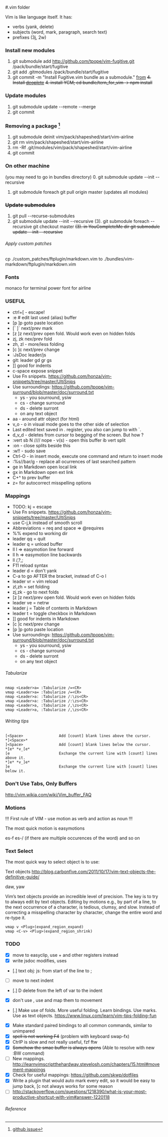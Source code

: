 #.vim folder

Vim is like language itself. It has:

 - verbs (yank, delete)
 - subjects (word, mark, paragraph, search text)
 - prefixes (3j, 2w)

### Install new modules

1. git submodule add http://github.com/tpope/vim-fugitive.git /pack/bundle/start/fugitive
2. git add .gitmodules /pack/bundle/start/fugitive
3. git commit -m "Install Fugitive.vim bundle as a submodule."
[from](https://shapeshed.com/vim-packages/)
~~4. Install [deoplete](https://github.com/Shougo/deoplete.nvim)~~
~~4. install YCM; cd bundle/tern_for_vim -> npm install~~

### Update modules

1. git submodule update --remote --merge
2. git commit

### Removing a package [^2]

1. git submodule deinit vim/pack/shapeshed/start/vim-airline
2. git rm vim/pack/shapeshed/start/vim-airline
3. rm -Rf .git/modules/vim/pack/shapeshed/start/vim-airline
4. git commit

### On other machine

(you may need to go in bundles directory)
0. git submodule update --init --recursive
1. git submodule foreach git pull origin master (updates all modules)

### ~~Update submodules~~

1. git pull --recurse-submodules
2. git submodule update --init --recursive
(3). git submodule foreach --recursive git checkout master
~~(3). in YouCompleteMe dir git submodule update --init --recursive~~



###### Apply custom patches

cp ./custom_patches/ftplugin/markdown.vim to ./bundles/vim-markdown/ftplugin/markdown.vim

### Fonts

monaco for terminal
power font for airline

### USEFUL

 - ctrl+[ - escape!
 - :e # edit last used (alias) buffer
 - [p ]p goto paste location
 - [\` ]\` next/prev mark
 - [z ]z next/prev open fold. Would work even on hidden folds
 - zj, zk nex/prev fold
 - zh, zl - more/less folding
 - [c ]c next/prev change
 - :JsDoc leader/js
 - git: leader gd gr gs
 - ]] good for indents
 - c-space expose snippet
 - Use Fn snippets. https://github.com/honza/vim-snippets/tree/master/UltiSnips
 - Use surroundings: https://github.com/tpope/vim-surround/blob/master/doc/surround.txt
   - ys - you sourround, ysiw
   - cs - change surround
   - ds - delete surront
   - on any text object
 - aa - around attr object (for html)
 - v_o - o in visual mode goes to the other side of selection
 - Last edited text saved in . register, you also can jump to with \`.
 - d_v_d - deletes from cursor to begging of the screen. But how ?
 - :vert sb N //// nope - <c-w>v(s) - open this buffer ib vert split
 - :on - close splits beside this
 - :w!! - sudo save
 - Ctrl-O - in insert mode, execute one command and return to insert mode
 - :%s//bar/g - replace all ocurrences of last searched pattern
 - ge in Markdown open local link
 - gx in Markdown open ext link
 - C+^ to prev buffer
 - z= for autocorrect misspelling options

### Mappings

 - TODO: kj = escape
 - Use Fn snippets. https://github.com/honza/vim-snippets/tree/master/UltiSnips
 - use C-j,k instead of smooth scroll
 - Abbreviations = req and space => @requires 
 - %% expend to working dir
 - leader qq = quit
 - leader q = unload buffer
 - ll l => easymotion line forward
 - ll h => easymotion line backwards
 - ll /,?,;
 - F11 reload syntax
 - leader d = don't yank
 - C-a to go AFTER the bracket, instead of C-o l
 - leader vr = vim reload
 - zl,zh = set folding
 - zj,zk - go to next folds
 - [z ]z next/prev open fold. Would work even on hidden folds
 - leader ve = netrw
 - leader j = Table of contents in Markdown
 - leader t = toggle checkbox in Markdown
 - ]] good for indents in Markdown
 - [c ]c next/prev change
 - [p ]p goto paste location
 - Use surroundings: https://github.com/tpope/vim-surround/blob/master/doc/surround.txt
   - ys - you sourround, ysiw
   - cs - change surround
   - ds - delete surront
   - on any text object

###### Tabularize

```
nmap <Leader>a= :Tabularize /=<CR>
vmap <Leader>a= :Tabularize /=<CR>
nmap <Leader>a: :Tabularize /:\zs<CR>
vmap <Leader>a: :Tabularize /:\zs<CR>
nmap <Leader>a, :Tabularize /,\zs<CR>
vmap <Leader>a, :Tabularize /,\zs<CR>
```

###### Writing tips

```
[<Space>                Add [count] blank lines above the cursor.
*]<Space>*
]<Space>                Add [count] blank lines below the cursor.
*[e* *v_[e*
[e                      Exchange the current line with [count] lines above it.
*]e* *v_]e*
]e                      Exchange the current line with [count] lines below it.
```

### Don't Use Tabs, Only Buffers

http://vim.wikia.com/wiki/Vim_buffer_FAQ

### Motions

!!! First rule of VIM - use motion as verb and action as noun !!!

The most quick motion is easymotions

es-f
es-/ (if there are multiple occurences of the word)
and so on

### Text Select

The most quick way to select object is to use:

Text objects
http://blog.carbonfive.com/2011/10/17/vim-text-objects-the-definitive-guide/

daw, yaw

Vim’s text objects provide an incredible level of precision.
The key is to try to always edit by text objects. Editing by motions e.g.,
by part of a line, to the next occurrence of a character, is tedious, clumsy, and slow.
Instead of correcting a misspelling character by character, change the entire word and re-type it.

```
vmap v <Plug>(expand_region_expand)
vmap <C-v> <Plug>(expand_region_shrink)
```

### TODO

  - [x] move to easyclip, use + and other registers instead
  - [x] write jsdoc modifies, uses
  - [.] text obj: js: from start of the line to ;
  - [ ] move to next indent
  - [.] <leader>D delete from the left of var to the indent
  - [x] don't use <leader-jk>, use <c-w> and map them to movement
  - [.] Make use of folds. More useful folding. Learn bindings. Use marks. Use as text objects. https://www.linux.com/learn/vim-tips-folding-fun
  - [x] Make standard paired bindings to all common commands, similar to unimpared
  - [x] ~~spell is not working <leader>F4~~ (problem with keyboard swap-fx)
  - [x] CtrlP is slow and not really useful, fzf ftw
  - [x] ~~Somehow the smae buffer is always opens~~ (Able to resolve with new :BW command)
  - [ ] New mappings. http://learnvimscriptthehardway.stevelosh.com/chapters/15.html#movement-mappings
  - [x] Check for useful mappings: https://github.com/skwp/dotfiles
  - [x] Write a plugin that would auto mark every edit, so it would be easy to jump back, [c not always works for some reason
  - [ ] http://stackoverflow.com/questions/1218390/what-is-your-most-productive-shortcut-with-vim#answer-1220118

###### Reference

[^2]: [github issue](https://gist.github.com/myusuf3/7f645819ded92bda6677)

